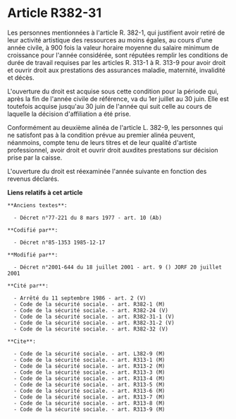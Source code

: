 # Article R382-31

Les personnes mentionnées à l'article R. 382-1, qui justifient avoir retiré de leur activité artistique des ressources au
moins égales, au cours d'une année civile, à 900 fois la valeur horaire moyenne du salaire minimum de croissance pour l'année
considérée, sont réputées remplir les conditions de durée de travail requises par les articles R. 313-1 à R. 313-9 pour avoir
droit et ouvrir droit aux prestations des assurances maladie, maternité, invalidité et décès.

L'ouverture du droit est acquise sous cette condition pour la période qui, après la fin de l'année civile de référence, va du
1er juillet au 30 juin. Elle est toutefois acquise jusqu'au 30 juin de l'année qui suit celle au cours de laquelle la
décision d'affiliation a été prise. 

Conformément au deuxième alinéa de l'article L. 382-9, les personnes qui ne satisfont pas à la condition prévue au premier
alinéa peuvent, néanmoins, compte tenu de leurs titres et de leur qualité d'artiste professionnel, avoir droit et ouvrir
droit auxdites prestations sur décision prise par la caisse. 

L'ouverture du droit est réexaminée l'année suivante en fonction des revenus déclarés.

**Liens relatifs à cet article**

	**Anciens textes**:

	  - Décret n°77-221 du 8 mars 1977 - art. 10 (Ab)

	**Codifié par**:

	  - Décret n°85-1353 1985-12-17

	**Modifié par**:

	  - Décret n°2001-644 du 18 juillet 2001 - art. 9 () JORF 20 juillet 2001

	**Cité par**:

	  - Arrêté du 11 septembre 1986 - art. 2 (V)
	  - Code de la sécurité sociale. - art. R382-1 (M)
	  - Code de la sécurité sociale. - art. R382-24 (V)
	  - Code de la sécurité sociale. - art. R382-31-1 (V)
	  - Code de la sécurité sociale. - art. R382-31-2 (V)
	  - Code de la sécurité sociale. - art. R382-32 (V)

	**Cite**:

	  - Code de la sécurité sociale. - art. L382-9 (M)
	  - Code de la sécurité sociale. - art. R313-1 (M)
	  - Code de la sécurité sociale. - art. R313-2 (M)
	  - Code de la sécurité sociale. - art. R313-3 (M)
	  - Code de la sécurité sociale. - art. R313-4 (M)
	  - Code de la sécurité sociale. - art. R313-5 (M)
	  - Code de la sécurité sociale. - art. R313-6 (M)
	  - Code de la sécurité sociale. - art. R313-7 (M)
	  - Code de la sécurité sociale. - art. R313-8 (M)
	  - Code de la sécurité sociale. - art. R313-9 (M)
